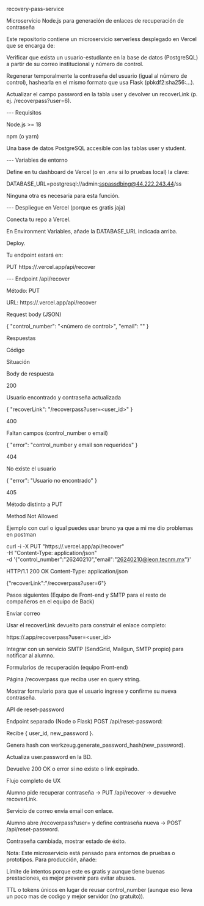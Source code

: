 recovery-pass-service

Microservicio Node.js para generación de enlaces de recuperación de contraseña

Este repositorio contiene un microservicio serverless desplegado en Vercel que se encarga de:

Verificar que exista un usuario-estudiante en la base de datos (PostgreSQL) a partir de su correo institucional y número de control.

Regenerar temporalmente la contraseña del usuario (igual al número de control), hashearla en el mismo formato que usa Flask (pbkdf2:sha256:...).

Actualizar el campo password en la tabla user y devolver un recoverLink (p. ej. /recoverpass?user=6).

--- Requisitos

Node.js >= 18

npm (o yarn)

Una base de datos PostgreSQL accesible con las tablas user y student.

--- Variables de entorno

Define en tu dashboard de Vercel (o en .env si lo pruebas local) la clave:

DATABASE_URL=postgresql://admin:sspassdbing@44.222.243.44/ss

Ninguna otra es necesaria para esta función.

--- Despliegue en Vercel (porque es gratis jaja)

Conecta tu repo a Vercel.

En Environment Variables, añade la DATABASE_URL indicada arriba.

Deploy.

Tu endpoint estará en:

PUT https://<tu-proyecto>.vercel.app/api/recover

--- Endpoint /api/recover

Método: PUT

URL: https://<tu-proyecto>.vercel.app/api/recover

Request body (JSON)

{
  "control_number": "<número de control>",
  "email": "<correo institucional>"
}

Respuestas

Código

Situación

Body de respuesta

200

Usuario encontrado y contraseña actualizada

{ "recoverLink": "/recoverpass?user=<user_id>" }

400

Faltan campos (control_number o email)

{ "error": "control_number y email son requeridos" }

404

No existe el usuario

{ "error": "Usuario no encontrado" }

405

Método distinto a PUT

Method Not Allowed

 Ejemplo con curl o igual puedes usar bruno ya que a mi me dio problemas en postman

curl -i -X PUT "https://<tu-proyecto>.vercel.app/api/recover" \
  -H "Content-Type: application/json" \
  -d '{"control_number":"26240210","email":"26240210@leon.tecnm.mx"}'

HTTP/1.1 200 OK
Content-Type: application/json

{"recoverLink":"/recoverpass?user=6"}

 Pasos siguientes (Equipo de Front-end y SMTP para el resto de compañeros en el equipo de Back)

Enviar correo

Usar el recoverLink devuelto para construir el enlace completo:

https://<tu-frontend>.app/recoverpass?user=<user_id>

Integrar con un servicio SMTP (SendGrid, Mailgun, SMTP propio) para notificar al alumno.

Formularios de recuperación (equipo Front-end)

Página /recoverpass que reciba user en query string.

Mostrar formulario para que el usuario ingrese y confirme su nueva contraseña.

API de reset-password

Endpoint separado (Node o Flask) POST /api/reset-password:

Recibe { user_id, new_password }.

Genera hash con werkzeug.generate_password_hash(new_password).

Actualiza user.password en la BD.

Devuelve 200 OK o error si no existe o link expirado.

Flujo completo de UX

Alumno pide recuperar contraseña -> PUT /api/recover -> devuelve recoverLink.

Servicio de correo envía email con enlace.

Alumno abre /recoverpass?user=<id> y define contraseña nueva -> POST /api/reset-password.

Contraseña cambiada, mostrar estado de éxito.

Nota: Este microservicio está pensado para entornos de pruebas o prototipos. Para producción, añade:

Límite de intentos porque este es gratis y aunque tiene buenas prestaciones, es mejor prevenir para evitar abusos.

TTL o tokens únicos en lugar de reusar control_number (aunque eso lleva un poco mas de codigo y mejor servidor (no gratuito)).


